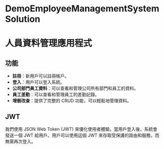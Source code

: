 # DemoEmployeeManagementSystemSolution
# 人員資料管理應用程式

## 功能

- **註冊**：新用戶可以註冊帳戶。
- **登入**：用戶可以登入系統。
- **公司部門員工資料**：可以查看和管理公司所有部門和員工的資料。
- **員工差勤**：可以查看和管理員工的差勤記錄。
- **增刪改查**：提供了完整的 CRUD 功能，可以輕鬆地管理資料。

## JWT 

我們使用 JSON Web Token (JWT) 來優化使用者體驗。當用戶登入後，系統會發送一個 JWT 給用戶。用戶可以使用這個 JWT 來存取受保護的路由和服務，而無需再次登入。